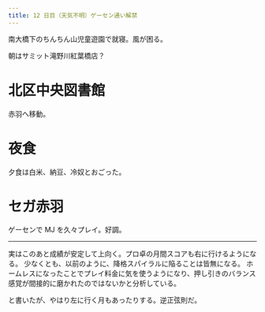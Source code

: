 ```yaml
---
title: 12 日目（天気不明）ゲーセン通い解禁
---
```


南大橋下のちんちん山児童遊園で就寝。風が困る。

朝はサミット滝野川紅葉橋店？

# 北区中央図書館

赤羽へ移動。

# 夜食

夕食は白米、納豆、冷奴とおごった。

# セガ赤羽

ゲーセンで MJ を久々プレイ。好調。

---

実はこのあと成績が安定して上向く。プロ卓の月間スコアも右に行けるようになる。
少なくとも、以前のように、降格スパイラルに陥ることは皆無になる。
ホームレスになったことでプレイ料金に気を使うようになり、押し引きのバランス感覚が間接的に磨かれたのではないかと分析している。

と書いたが、やはり左に行く月もあったりする。逆正弦則だ。
